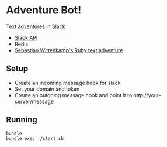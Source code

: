 # Adventure Bot!

Text adventures in Slack

- [Slack API](http://api.slack.com)
- Redis
- [Sebastian Wittenkamp's Ruby text adventure](https://github.com/bitops/text-adventure)

## Setup

- Create an incoming message hook for slack
- Set your domain and token
- Create an outgoing message hook and point it to http://your-server/message

## Running

```shell
bundle
bundle exec ./start.sh
```
